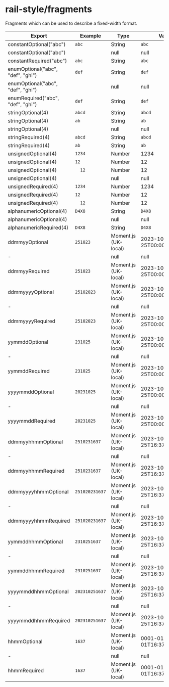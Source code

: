 # rail-style/fragments

Fragments which can be used to describe a fixed-width format.

| Export                            | Example        | Type                 | Value                     |
|-----------------------------------|----------------|----------------------|---------------------------|
| constantOptional("abc")           | `abc`          | String               | `abc`                     |
| constantOptional("abc")           | `   `          | null                 | null                      |
| constantRequired("abc")           | `abc`          | String               | `abc`                     |
| enumOptional("abc", "def", "ghi") | `def`          | String               | `def`                     |
| enumOptional("abc", "def", "ghi") | `   `          | null                 | null                      |
| enumRequired("abc", "def", "ghi") | `def`          | String               | `def`                     |
| stringOptional(4)                 | `abcd`         | String               | `abcd`                    |
| stringOptional(4)                 | `ab  `         | String               | `ab`                      |
| stringOptional(4)                 | `    `         | null                 | null                      |
| stringRequired(4)                 | `abcd`         | String               | `abcd`                    |
| stringRequired(4)                 | `ab  `         | String               | `ab`                      |
| unsignedOptional(4)               | `1234`         | Number               | 1234                      |
| unsignedOptional(4)               | `12  `         | Number               | 12                        |
| unsignedOptional(4)               | `  12`         | Number               | 12                        |
| unsignedOptional(4)               | `    `         | null                 | null                      |
| unsignedRequired(4)               | `1234`         | Number               | 1234                      |
| unsignedRequired(4)               | `12  `         | Number               | 12                        |
| unsignedRequired(4)               | `  12`         | Number               | 12                        |
| alphanumericOptional(4)           | `D4X8`         | String               | `D4X8`                    |
| alphanumericOptional(4)           | `    `         | null                 | null                      |
| alphanumericRequired(4)           | `D4X8`         | String               | `D4X8`                    |
| ddmmyyOptional                    | `251023`       | Moment.js (UK-local) | 2023-10-25T00:00:00+01:00 |
| -                                 | `      `       | null                 | null                      |
| ddmmyyRequired                    | `251023`       | Moment.js (UK-local) | 2023-10-25T00:00:00+01:00 |
| ddmmyyyyOptional                  | `25102023`     | Moment.js (UK-local) | 2023-10-25T00:00:00+01:00 |
| -                                 | `        `     | null                 | null                      |
| ddmmyyyyRequired                  | `25102023`     | Moment.js (UK-local) | 2023-10-25T00:00:00+01:00 |
| yymmddOptional                    | `231025`       | Moment.js (UK-local) | 2023-10-25T00:00:00+01:00 |
| -                                 | `      `       | null                 | null                      |
| yymmddRequired                    | `231025`       | Moment.js (UK-local) | 2023-10-25T00:00:00+01:00 |
| yyyymmddOptional                  | `20231025`     | Moment.js (UK-local) | 2023-10-25T00:00:00+01:00 |
| -                                 | `        `     | null                 | null                      |
| yyyymmddRequired                  | `20231025`     | Moment.js (UK-local) | 2023-10-25T00:00:00+01:00 |
| ddmmyyhhmmOptional                | `2510231637`   | Moment.js (UK-local) | 2023-10-25T16:37:00+01:00 |
| -                                 | `      `       | null                 | null                      |
| ddmmyyhhmmRequired                | `2510231637`   | Moment.js (UK-local) | 2023-10-25T16:37:00+01:00 |
| ddmmyyyyhhmmOptional              | `251020231637` | Moment.js (UK-local) | 2023-10-25T16:37:00+01:00 |
| -                                 | `        `     | null                 | null                      |
| ddmmyyyyhhmmRequired              | `251020231637` | Moment.js (UK-local) | 2023-10-25T16:37:00+01:00 |
| yymmddhhmmOptional                | `2310251637`   | Moment.js (UK-local) | 2023-10-25T16:37:00+01:00 |
| -                                 | `      `       | null                 | null                      |
| yymmddhhmmRequired                | `2310251637`   | Moment.js (UK-local) | 2023-10-25T16:37:00+01:00 |
| yyyymmddhhmmOptional              | `202310251637` | Moment.js (UK-local) | 2023-10-25T16:37:00+01:00 |
| -                                 | `        `     | null                 | null                      |
| yyyymmddhhmmRequired              | `202310251637` | Moment.js (UK-local) | 2023-10-25T16:37:00+01:00 |
| hhmmOptional                      | `1637`         | Moment.js (UK-local) | 0001-01-01T16:37:00+01:00 |
| -                                 | `        `     | null                 | null                      |
| hhmmRequired                      | `1637`         | Moment.js (UK-local) | 0001-01-01T16:37:00+01:00 |
